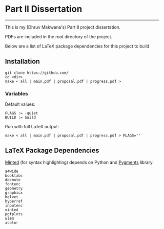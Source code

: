 # Part II Dissertation
---

This is my (Dhruv Makwana's) Part II project dissertation.

PDFs are included in the root directory of the project.

Below are a list of LaTeX package dependencies for this project to build

## Installation
  
    git clone https://github.com/
    cd <dir>
    make < all | main.pdf | proposal.pdf | progress.pdf >

### Variables

Default values:

    FLAGS := -quiet
    BUILD := build 

Run with full LaTeX output:

    make < all | main.pdf | proposal.pdf | progress.pdf > FLAGS=''

## LaTeX Package Dependencies

[Minted](https://github.com/gpoore/minted) (for syntax highlighting) depends on
Python and [Pygments](http://pygments.org/download/) library.

    a4wide
    booktabs
    docmute
    fontenc
    geometry
    graphicx
    helvet
    hyperref
    inputenc
    minted
    pgfplots
    ulem
    xcolor
